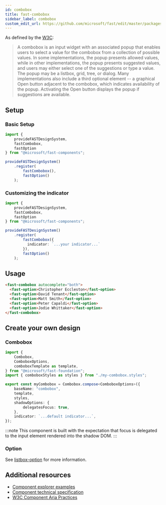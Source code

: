 ```yaml
---
id: combobox
title: fast-combobox
sidebar_label: combobox
custom_edit_url: https://github.com/microsoft/fast/edit/master/packages/web-components/fast-foundation/src/combobox/README.md
---
```


As defined by the [W3C](https://w3c.github.io/aria-practices/#combobox):

> A combobox is an input widget with an associated popup that enables users to select a value for the combobox from a collection of possible values. In some implementations, the popup presents allowed values, while in other implementations, the popup presents suggested values, and users may either select one of the suggestions or type a value. The popup may be a listbox, grid, tree, or dialog. Many implementations also include a third optional element -- a graphical Open button adjacent to the combobox, which indicates availability of the popup. Activating the Open button displays the popup if suggestions are available.

## Setup

### Basic Setup

```ts
import {
    provideFASTDesignSystem,
    fastCombobox,
    fastOption
} from "@microsoft/fast-components";

provideFASTDesignSystem()
    .register(
        fastCombobox(),
        fastOption()
    );
```

### Customizing the indicator

```ts
import {
    provideFASTDesignSystem,
    fastCombobox,
    fastOption
} from "@microsoft/fast-components";

provideFASTDesignSystem()
    .register(
        fastCombobox({
          indicator: `...your indicator...`
        }),
        fastOption()
    );
```

## Usage

```html live
<fast-combobox autocomplete="both">
  <fast-option>Christopher Eccleston</fast-option>
  <fast-option>David Tenant</fast-option>
  <fast-option>Matt Smith</fast-option>
  <fast-option>Peter Capaldi</fast-option>
  <fast-option>Jodie Whittaker</fast-option>
</fast-combobox>
```

## Create your own design

### Combobox

```ts
import {
    Combobox,
    ComboboxOptions,
    comboboxTemplate as template,
} from "@microsoft/fast-foundation";
import { comboboxStyles as styles } from "./my-combobox.styles";

export const myCombobox = Combobox.compose<ComboboxOptions>({
    baseName: "combobox",
    template,
    styles,
    shadowOptions: {
        delegatesFocus: true,
    },
    indicator: `...default indicator...`,
});
```

:::note
This component is built with the expectation that focus is delegated to the input element rendered into the shadow DOM.
:::

### Option

See [listbox-option](/docs/components/listbox-option) for more information.

## Additional resources

* [Component explorer examples](https://explore.fast.design/components/fast-combobox)
* [Component technical specification](https://github.com/microsoft/fast/tree/master/packages/web-components/fast-foundation/src/combobox)
* [W3C Component Aria Practices](https://w3c.github.io/aria-practices/#combobox)